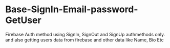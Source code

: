 # Base-SignIn-Email-password-GetUser
Firebase Auth method using SignIn, SignOut and SignUp authmethods only. and also getting users data from firebase and other data like Name, Bio Etc

